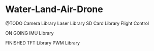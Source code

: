 # Water-Land-Air-Drone

@TODO 
Camera Library
Laser Library
SD Card Library
Flight Control

ON GOING
IMU Library

FINISHED
TFT Library
PWM Library
